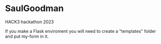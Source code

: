 # SaulGoodman
HACK3 hackathon 2023

If you make a Flask enviroment you will need to create a "templates" folder and put my-form in it.